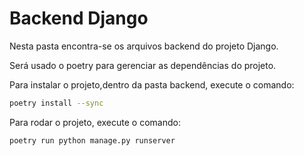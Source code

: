 # Backend Django

Nesta pasta encontra-se os arquivos backend do projeto Django.

Será usado o poetry para gerenciar as dependências do projeto.

Para instalar o projeto,dentro da pasta backend, execute o comando:

```bash
poetry install --sync
```

Para rodar o projeto, execute o comando:

```bash
poetry run python manage.py runserver
```

